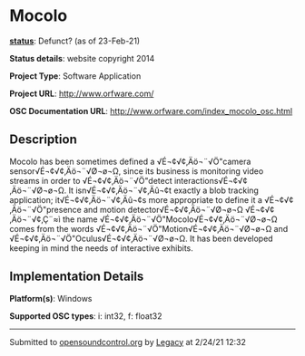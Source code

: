 # Mocolo

**[status](../implementation-status.html)**: Defunct? (as of 23-Feb-21)

**Status details**: 
website copyright 2014

**Project Type**: Software Application

**Project URL**: <http://www.orfware.com/>

**OSC Documentation URL**: <http://www.orfware.com/index_mocolo_osc.html>

## Description

Mocolo has been sometimes defined a √É¬¢√¢‚Äö¬¨√Ö"camera sensor√É¬¢√¢‚Äö¬¨√Ø¬ø¬Ω, since its business is monitoring video streams in order to √É¬¢√¢‚Äö¬¨√Ö"detect interactions√É¬¢√¢‚Äö¬¨√Ø¬ø¬Ω. It isn√É¬¢√¢‚Äö¬¨√¢‚Äû¬¢t exactly a blob tracking application; it√É¬¢√¢‚Äö¬¨√¢‚Äû¬¢s more appropriate to define it a √É¬¢√¢‚Äö¬¨√Ö"presence and motion detector√É¬¢√¢‚Äö¬¨√Ø¬ø¬Ω √É¬¢√¢‚Äö¬¨√¢‚Ç¨≈ì the name √É¬¢√¢‚Äö¬¨√Ö"Mocolo√É¬¢√¢‚Äö¬¨√Ø¬ø¬Ω comes from the words √É¬¢√¢‚Äö¬¨√Ö"Motion√É¬¢√¢‚Äö¬¨√Ø¬ø¬Ω and √É¬¢√¢‚Äö¬¨√Ö"Oculus√É¬¢√¢‚Äö¬¨√Ø¬ø¬Ω. It has been developed keeping in mind the needs of interactive exhibits.

## Implementation Details

**Platform(s)**: Windows

**Supported OSC types**: i: int32, f: float32

---
Submitted to [opensoundcontrol.org](https://opensoundcontrol.org) by [Legacy](legacy-site.html) at 2/24/21 12:32
